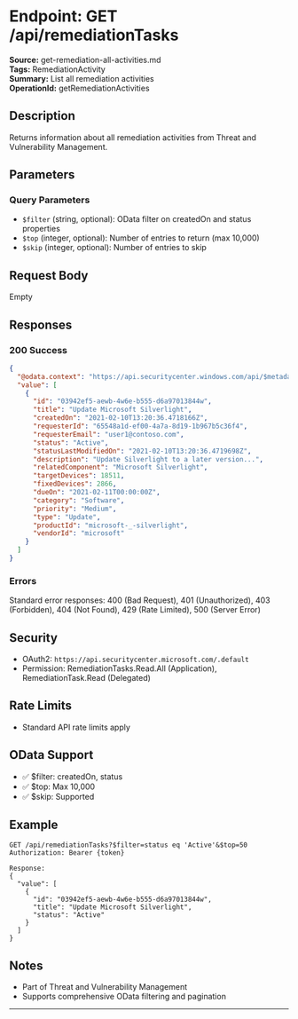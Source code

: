 # Endpoint: GET /api/remediationTasks

**Source:** get-remediation-all-activities.md  
**Tags:** RemediationActivity  
**Summary:** List all remediation activities  
**OperationId:** getRemediationActivities

## Description
Returns information about all remediation activities from Threat and Vulnerability Management.

## Parameters
### Query Parameters
- `$filter` (string, optional): OData filter on createdOn and status properties
- `$top` (integer, optional): Number of entries to return (max 10,000)
- `$skip` (integer, optional): Number of entries to skip

## Request Body
Empty

## Responses
### 200 Success
```json
{
  "@odata.context": "https://api.securitycenter.windows.com/api/$metadata#RemediationTasks",
  "value": [
    {
      "id": "03942ef5-aewb-4w6e-b555-d6a97013844w",
      "title": "Update Microsoft Silverlight",
      "createdOn": "2021-02-10T13:20:36.4718166Z",
      "requesterId": "65548a1d-ef00-4a7a-8d19-1b967b5c36f4",
      "requesterEmail": "user1@contoso.com",
      "status": "Active",
      "statusLastModifiedOn": "2021-02-10T13:20:36.4719698Z",
      "description": "Update Silverlight to a later version...",
      "relatedComponent": "Microsoft Silverlight",
      "targetDevices": 18511,
      "fixedDevices": 2866,
      "dueOn": "2021-02-11T00:00:00Z",
      "category": "Software",
      "priority": "Medium",
      "type": "Update",
      "productId": "microsoft-_-silverlight",
      "vendorId": "microsoft"
    }
  ]
}
```

### Errors
Standard error responses: 400 (Bad Request), 401 (Unauthorized), 403 (Forbidden), 404 (Not Found), 429 (Rate Limited), 500 (Server Error)

## Security
- OAuth2: `https://api.securitycenter.microsoft.com/.default`
- Permission: RemediationTasks.Read.All (Application), RemediationTask.Read (Delegated)

## Rate Limits
- Standard API rate limits apply

## OData Support
- ✅ $filter: createdOn, status
- ✅ $top: Max 10,000
- ✅ $skip: Supported

## Example
```http
GET /api/remediationTasks?$filter=status eq 'Active'&$top=50
Authorization: Bearer {token}

Response:
{
  "value": [
    {
      "id": "03942ef5-aewb-4w6e-b555-d6a97013844w",
      "title": "Update Microsoft Silverlight",
      "status": "Active"
    }
  ]
}
```

## Notes
- Part of Threat and Vulnerability Management
- Supports comprehensive OData filtering and pagination

---
